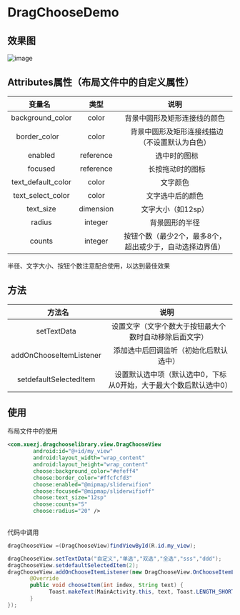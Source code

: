 # DragChooseDemo
## 效果图
![image](https://github.com/xuezj/DragChooseDemo/blob/master/demo.gif)

## Attributes属性（布局文件中的自定义属性）

|     变量名    |  类型  |  说明   |
| :-------------: |:-------------:| :-----:|
| background_color | color | 背景中圆形及矩形连接线的颜色 |
| border_color      | color  |   背景中圆形及矩形连接线描边（不设置默认为白色） |
| enabled | reference |    选中时的图标 |
| focused | reference |    长按拖动时的图标 |
| text_default_color | color |  文字颜色 |
| text_select_color | color |  文字选中后的颜色 |
| text_size | dimension |  文字大小（如12sp） |
| radius | integer |  背景圆形的半径 |
| counts | integer |  按钮个数（最少2个，最多8个，超出或少于，自动选择边界值） |

半径、文字大小、按钮个数注意配合使用，以达到最佳效果 

## 方法
|     方法名    |  说明   |
| :-------------:| :-----:|
| setTextData | 设置文字（文字个数大于按钮最大个数时自动移除后面文字） |
| addOnChooseItemListener |   添加选中后回调监听（初始化后默认选中） |
| setdefaultSelectedItem |    设置默认选中项（默认选中0，下标从0开始，大于最大个数后默认选中0） |

## 使用
布局文件中的使用
```xml
<com.xuezj.dragchooselibrary.view.DragChooseView
        android:id="@+id/my_view"
        android:layout_width="wrap_content"
        android:layout_height="wrap_content"
        choose:background_color="#efeff4"
        choose:border_color="#ffcfcfd3"
        choose:enabled="@mipmap/sliderwifion"
        choose:focused="@mipmap/sliderwifioff"
        choose:text_size="12sp"
        choose:counts="5"
        choose:radius="20" />
 
```
代码中调用
```Java
dragChooseView =(DragChooseView)findViewById(R.id.my_view);

dragChooseView.setTextData("自定义","单选","双选","全选","sss","ddd");
dragChooseView.setdefaultSelectedItem(2);
dragChooseView.addOnChooseItemListener(new DragChooseView.OnChooseItemListener() {
       @Override
       public void chooseItem(int index, String text) {
             Toast.makeText(MainActivity.this, text, Toast.LENGTH_SHORT).show();
       }
});
```
